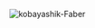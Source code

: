 ![kobayashik-Faber](https://github.com/kobayashik-Faber/kobayashik-Faber/assets/80085998/501fd724-64da-4aa5-a869-6126c165ca31)

